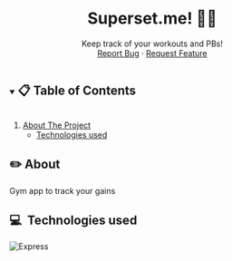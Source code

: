 <p align="center">

  <h1 align="center">Superset.me! 🏋️‍♂️</h1>

  <p align="center">
    Keep track of your workouts and PBs!
    <br />
    <!-- <a href="placeholder" target="_blank">Visit Us</a> -->
    <!-- . -->
    <a href="https://github.com/kisokumar/superset-me/issues">Report Bug</a>
    ·
    <a href="https://github.com/kisokumar/superset-me/issues">Request Feature</a>
  </p>
</p>

<!-- TABLE OF CONTENTS -->
<details open="open">
  <summary><h2 style="display: inline-block"> 📋 Table of Contents</h2></summary>
  <ol>
    <li>
      <a href="#about-the-project">About The Project</a>
      <ul>
        <li><a href="#built-with">Technologies used</a></li>
      </ul>
    </li>
  </ol>
</details>

<!-- ABOUT THE PROJECT -->

## ✏️ About

Gym app to track your gains

## 💻&nbsp; Technologies used

![Express](https://img.shields.io/badge/HTML5-E34F26?style=for-the-badge&logo=html5&logoColor=white)

<!-- ![HTML](https://img.shields.io/badge/HTML5-E34F26?style=for-the-badge&logo=html5&logoColor=white) -->

<!-- ![CSS](https://img.shields.io/badge/CSS3-1572B6?style=for-the-badge&logo=css3&logoColor=white) -->

<!-- ![JavaScript](https://img.shields.io/badge/JavaScript-323330?style=for-the-badge&logo=javascript&logoColor=F7DF1E) -->

<!-- USAGE EXAMPLES -->
